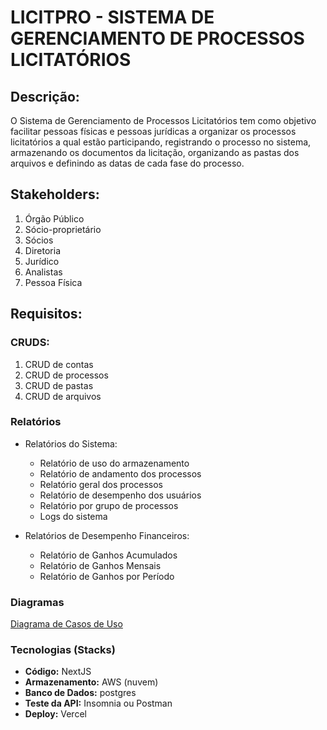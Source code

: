 # LICITPRO - SISTEMA DE GERENCIAMENTO DE PROCESSOS LICITATÓRIOS

## Descrição:

O Sistema de Gerenciamento de Processos Licitatórios tem como objetivo facilitar pessoas físicas e pessoas jurídicas a organizar os processos licitatórios a qual estão participando, registrando o processo no sistema, armazenando os documentos da licitação, organizando as pastas dos arquivos e definindo as datas de cada fase do processo.

## Stakeholders:
1. Órgão Público
1. Sócio-proprietário
1. Sócios
1. Diretoria
1. Jurídico
1. Analistas
1. Pessoa Física 

## Requisitos:

### CRUDS:
1. CRUD de contas
1. CRUD de processos
1. CRUD de pastas
1. CRUD de arquivos

### Relatórios 

- Relatórios do Sistema:
    - Relatório de uso do armazenamento
    - Relatório de andamento dos processos
    - Relatório geral dos processos
    - Relatório de desempenho dos usuários
    - Relatório por grupo de processos
    - Logs do sistema

- Relatórios de Desempenho Financeiros:
    - Relatório de Ganhos Acumulados
    - Relatório de Ganhos Mensais
    - Relatório de Ganhos por Período


### Diagramas
[Diagrama de Casos de Uso](https://app.diagrams.net/#G115OSPLXVkn0Q-KyY8E6dks5bXLzleD3S#%7B%22pageId%22%3A%22hV7ipRUjCz1ydDjVtq-v%22%7D)


### Tecnologias (Stacks)
- **Código:** NextJS
- **Armazenamento:** AWS (nuvem)
- **Banco de Dados:** postgres
- **Teste da API:** Insomnia ou Postman
- **Deploy:** Vercel

